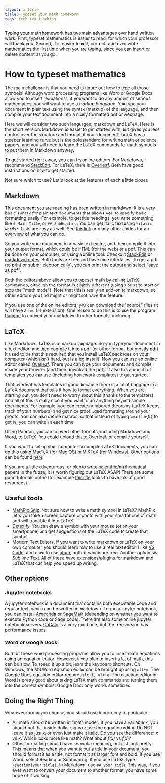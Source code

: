 ```yaml
---
layout: article
title: Typeset your math homework
tags: tech tex teaching
---
```


Typing your math homework has two main advantages over hand written work.  First, typeset mathematics is easier to read, for which your professor will thank you.  Second, it is easier to edit, correct, and even write mathematics the first time when you are typing, since you can insert or delete content as you go.
<!-- more -->

# How to typeset mathematics

The main challenge is that you need to figure out how to type all those symbols! 
Although word processing programs like Word or Google Docs allow you to insert "equations", if you want to do any amount of serious mathematics, you will want to use a *markup language*.  You type your document in plain text using the syntax (markup) of the language, and then compile your text document into a nicely formatted pdf or webpage.  

Here we will consider two such languages; markdown and LaTeX.  Here is the short version: Markdown is easier to get started with, but gives you less control over the structure and format of your document.  LaTeX has a steeper learning curve but is the gold standard for writing math or science papers, and you will need to learn the LaTeX commands for math symbols to put them in Markdown anyway.

To get started right away, you can try online editors.  For Markdown, I recommend [StackEdit](https://stackedit.io/).  For LaTeX, there is [Overleaf](https://www.overleaf.com?r=26028ffe&rm=d&rs=b).  Both have good instructions on how to get started.

Not sure which to use?  Let's look at the features of each a little closer.

## Markdown

This document you are reading has been written in markdown.  It is a very basic syntax for plain text documents that allows you to specify basic formatting easily.  For example, to get title headings, you write something like `# Main Title`, or `## SubHeading`.  You can get italic text using `*italic words*`.  Lists are easy as well.  See [this link](https://www.markdownguide.org/basic-syntax/) or many other guides for an overview of what you can do.

So you write your document in a basic text editor, and then compile it into your output format, which could be HTML (for the web) or a pdf.  This can be done on your computer, or using a online tool.  Checkout [StackEdit](https://stackedit.io/) or [markdown notes](http://markdownnotes.com).  Both tools are free and have nice interfaces.  To get a pdf (to print or submit electronically), you can print the output and select "save as pdf".

Both the editors above allow you to typeset math by calling LaTeX commands, although the format is slightly different (using `$` or `$$` to start or stop the "math mode").  Note that this is really an add-on to markdown, so other editors you find might or might not have the feature.

If you use one of the online editors, you can download the "source" files (it will have a `.md` file extension).  One reason to do this is to use the program [Pandoc](https://pandoc.org) to convert your markdown to other formats, including...

## LaTeX

Like Markdown, LaTeX is a markup language.  So you type your document in a text editor, and then compile it into a pdf (or other format, but mostly pdf).  It used to be that this required that you install LaTeX packages on your computer (which isn't hard, but is a big install).  Now you can use an online editor called [Overleaf](https://www.overleaf.com?r=26028ffe&rm=d&rs=b).  There you can type your documents and compile inside your browser (and then download the pdf).  It also has a bunch of templates you can use (including homework templates) to get started.

That overleaf has templates is good, because there is a lot of baggage in a LaTeX document that tells it how to format everything.  When you are starting out, you don't need to worry about this (thanks to the templates).  And all of this is really nice if you want to do anything beyond simple documents.  For example, you can create numbered theorems (LaTeX keeps track of your numbers) and get nice proof...qed formatting around your proofs.  You can also define macros, so that instead of typing `\mathbb{N}` to get $\mathbb{N}$, you can write `\N` each time.

Using Pandoc, you can convert other formats, including Markdown and Word, to LaTeX.  You could upload this to Overleaf, or compile yourself.

If you want to set up your computer to compile LaTeX documents, you can do this using MacTeX (for Mac OS) or MiKTeX (for Windows).  Other options can be found [here](https://www.latex-project.org/get/).

If you are a little adventurous, or plan to write scientific/mathematical papers in the future, it is worth figuring out LaTeX ASAP!  There are some good tutorials online (for example [this site](https://www.latex-tutorial.com/) looks to have lots of good resources).

## Useful tools

* [MathPix Snip](https://mathpix.com/).  Not sure how to write a math symbol in LaTeX?  MathPix let's you take a screen capture or photo with your smartphone of math and will translate it into LaTeX.
* [Detexify](http://detexify.kirelabs.org/classify.html).  You can draw a symbol with your mouse (or on your smartphone) and get suggestions of the LaTeX code to create that symbol.
* Modern Text Editors.  If you want to write markdown or LaTeX on your own computer, you should learn how to use a real text editor.  I like [VS Code](https://code.visualstudio.com/), and used to use [atom](https://atom.io/), both of which are free.  Another option sis [Sublime Text](https://www.sublimetext.com/).  All of these have extensions/plugins for markdown and LaTeX that can help you speed up writing.

## Other options

### Jupyter notebooks

A jupyter notebook is a document that contains both executable code and regular text, which can be written in markdown.  To run a jupyter notebook, you can install [Anaconda](https://www.anaconda.com/distribution/) or [SageMath](http://www.sagemath.org/) (depending on whether you want to execute Python code or Sage code).  There are also some online jupyter notebook servers.  [CoCalc](https://cocalc.com) is a very good one, but the free version has performance issues.

### Word or Google Docs

Both of these word processing programs allow you to insert math equations using an equation editor.  However, if you plan to insert a lot of math, this can be slow.  To speed it up a bit, learn the keyboard shortcuts.  On Windows, the MS Word equation editor can be brought up using `alt+=`.  The Google Docs equation editor requires `alt+i, alt+e`.  The equation editor in Word is pretty good about taking LaTeX math commands and turning them into the correct symbols.  Google Docs only works sometimes.


## Doing the Right Thing

Whatever format you choose, you should use it correctly.  In particular:

* All math should be written in "math mode".  If you have a variable $x$, you should put that inside dollar signs or use the equation editor.  Do NOT leave it as just x, or even just make it italic.  Do you see the difference: *x* vs $x$.  Which looks more like math?  What about *f(x)* vs $f(x)$?  
* Other formatting should have *semantic* meaning, not just look pretty.  This means that when you want to put a title in your document, you should format it as a title, not format it as larger font and bold.  If you use Word, select Heading or Subheading.  If you use LaTeX, type `\section{your title}`.  In Markdown, use  `## your title`.  This way, if you ever want to convert your document to another format, you have some hope of it working.



